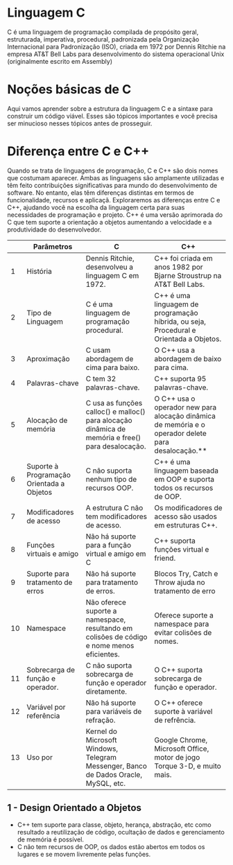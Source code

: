 # Linguagem C

C é uma linguagem de programação compilada de propósito geral, estruturada, imperativa, procedural, padronizada pela Organização Internacional para Padronização (ISO), criada em 1972 por Dennis Ritchie na empresa AT&T Bell Labs para desenvolvimento do sistema operacional Unix (originalmente escrito em Assembly)

# Noções básicas de C

Aqui vamos aprender sobre a estrutura da linguagem C e a sintaxe para construir um código viável.
Esses são tópicos importantes e você precisa ser minucioso nesses tópicos antes de prosseguir.

# Diferença entre C e C++

Quando se trata de linguagens de programação, C e C++ são dois nomes que costumam aparecer.
Ambas as linguagens são amplamente utilizadas e têm feito contribuições significativas para  mundo do desenvolvimento de software.
No entanto, elas têm diferenças distintas em termos de funcionalidade, recursos e aplicaçã.
Exploraremos as diferenças entre C e C++, ajudando você na escolha da linguagem certa para
suas necessidades de programação e projeto.
C++ é uma versão aprimorada do C que tem suporte a orientação a objetos aumentando a velocidade e a produtividade do desenvolvedor.

|    | Parâmetros                                | C                                                                                                 | C++                                                                                                |
|----|-------------------------------------------|---------------------------------------------------------------------------------------------------|----------------------------------------------------------------------------------------------------|
| 1  | História                                  | Dennis Ritchie, desenvolveu a linguagem C em 1972.                                                | C++ foi criada em anos 1982 por Bjarne Stroustrup na AT&T Bell Labs.                               |
| 2  | Tipo de Linguagem                         | C é uma linguagem de programação procedural.                                                      | C++ é uma linguagem de programação híbrida, ou seja, Procedural e Orientada a Objetos.             |
| 3  | Aproximação                               | C usam abordagem de cima para baixo.                                                              | O C++ usa a abordagem de baixo para cima.                                                          |
| 4  | Palavras-chave                            | C tem 32 palavras-chave.                                                                          | C++ suporta 95 palavras-chave.                                                                     |
| 5  | Alocação de memória                       | C usa as funções calloc() e malloc() para alocação dinâmica de memória e free() para desalocação. | O C++ usa o operador new para alocação dinâmica de memória e o operador delete para desalocação.** |
| 6  | Suporte à Programação Orientada a Objetos | C não suporta nenhum tipo de recursos OOP.                                                        | C++ é uma linguagem baseada em OOP e suporta todos os recursos de OOP.                             |
| 7  | Modificadores de acesso                   | A estrutura C não tem modificadores de acesso.                                                    | Os modificadores de acesso são usados em estruturas C++.                                           |
| 8  | Funções virtuais e amigo                  | Não há suporte para a função virtual e amigo em C                                                 | C++ suporta funções virtual e friend.                                                              |
| 9  | Suporte para tratamento de erros          | Não há suporte para tratamento de erros.                                                          | Blocos Try, Catch e Throw ajuda no tratamento de erro                                              |
| 10 | Namespace                                 | Não oferece suporte a namespace, resultando em colisões de código e nome menos eficientes.        | Oferece suporte a namespace para evitar colisões de nomes.                                         |
| 11 | Sobrecarga de função e operador.          | C não suporta sobrecarga de função e operador diretamente.                                        | O C++ suporta sobrecarga de função e operador.                                                     |
| 12 | Variável por referência                   | Não há suporte para variáveis de refração.                                                        | O C++ oferece suporte à variável de refrência.                                                     |
| 13 | Uso por                                   | Kernel do Microsoft Windows, Telegram Messenger, Banco de Dados Oracle, MySQL, etc.               | Google Chrome, Microsoft Office, motor de jogo Torque 3-D, e muito mais.                           |

## 1 -  Design Orientado a Objetos

- C++ tem suporte para classe, objeto, herança, abstração, etc como resultado a reutilização de código, ocultação de dados e gerenciamento de memória é possível.
- C não tem recursos de OOP, os dados estão abertos em todos os lugares e se movem livremente pelas funções.